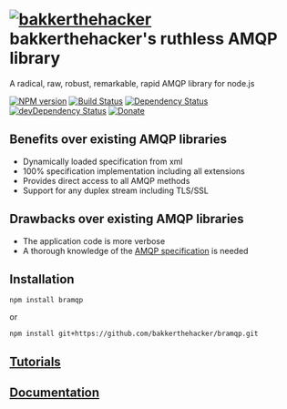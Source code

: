 # [![bakkerthehacker](https://secure.gravatar.com/avatar/5d41671650b9f93a138b64e61c2ad8e4.png?s=28)](https://github.com/bakkerthehacker) bakkerthehacker's ruthless AMQP library

A radical, raw, robust, remarkable, rapid AMQP library for node.js

[![NPM version](https://img.shields.io/npm/v/bramqp.svg?style=flat)](https://npmjs.org/package/bramqp)
[![Build Status](https://img.shields.io/travis/bakkerthehacker/bramqp/master.svg?style=flat)](https://travis-ci.org/bakkerthehacker/bramqp)
[![Dependency Status](https://img.shields.io/david/bakkerthehacker/bramqp.svg?style=flat)](https://david-dm.org/bakkerthehacker/bramqp)
[![devDependency Status](https://img.shields.io/david/dev/bakkerthehacker/bramqp.svg?style=flat)](https://david-dm.org/bakkerthehacker/bramqp#info=devDependencies)
[![Donate](https://img.shields.io/badge/donate-%E0%B8%BF%20bitcoin-127fdc.svg?style=flat)](http://gh.bakker.pw/bramqp_donate)

## Benefits over existing AMQP libraries

- Dynamically loaded specification from xml
- 100% specification implementation including all extensions
- Provides direct access to all AMQP methods
- Support for any duplex stream including TLS/SSL

## Drawbacks over existing AMQP libraries

- The application code is more verbose
- A thorough knowledge of the [AMQP specification](https://www.rabbitmq.com/resources/specs/amqp0-9-1.pdf) is needed

## Installation

```
npm install bramqp
```

or

```
npm install git+https://github.com/bakkerthehacker/bramqp.git
```

## [Tutorials](tutorial/Tutorial.md)

## [Documentation](doc/Documentation.md)
